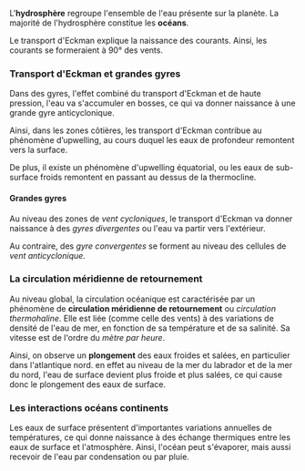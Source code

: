 L'**hydrosphère** regroupe l'ensemble de l'eau présente sur la planète. La majorité de l'hydrosphère constitue les **océans**.

Le transport d'Eckman explique la naissance des courants. Ainsi, les courants se formeraient à $90°$ des vents.

### Transport d'Eckman et grandes gyres

Dans des gyres, l'effet combiné du transport d'Eckman et de haute pression, l'eau va s'accumuler en bosses, ce qui va donner naissance à une grande gyre anticyclonique.

Ainsi, dans les zones côtières, les transport d'Eckman contribue au phénomène d’upwelling, au cours duquel les eaux de profondeur remontent vers la surface.

De plus, il existe un phénomène d'upwelling équatorial, ou les eaux de sub-surface froids remontent en passant au dessus de la thermocline.

#### Grandes gyres

Au niveau des zones de *vent cycloniques*, le transport d'Eckman va donner naissance à des *gyres divergentes* ou l'eau va partir vers l'extérieur.

Au contraire, des *gyre convergentes* se forment au niveau des cellules de *vent anticyclonique*.

### La circulation méridienne de retournement

Au niveau global, la circulation océanique est caractérisée par un phénomène de **circulation méridienne de retournement** ou *circulation thermohaline*. Elle est liée (comme celle des vents) à des variations de densité de l'eau de mer, en fonction de sa température et de sa salinité. Sa vitesse est de l'ordre du *mètre par heure*. 

Ainsi, on observe un **plongement** des eaux froides et salées, en particulier dans l'atlantique nord. en effet au niveau de la mer du labrador et de la mer du nord, l'eau de surface devient plus froide et plus salées, ce qui cause donc le plongement des eaux de surface.


### Les interactions océans continents

Les eaux de surface présentent d'importantes variations annuelles de températures, ce qui donne naissance à des échange thermiques entre les eaux de surface et l'atmosphère. Ainsi, l'océan peut s'évaporer, mais aussi recevoir de l'eau par condensation ou par pluie.


